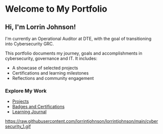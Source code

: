 # Welcome to My Portfolio

## Hi, I'm Lorrin Johnson!
I'm currently an Operational Auditor at DTE, with the goal of transitioning into Cybersecurity GRC.

This portfolio documents my journey, goals and accomplishments in cybersecurity, governance and IT. It includes:

- A showcase of selected projects
- Certifications and learning milestones
- Reflections and community engagement

### Explore My Work
- [Projects](https://github.com/lorrintjohnson/Projects)
- [Badges and Certifications](https://github.com/lorrintjohnson/Badges-and-Certifications)
- [Learning Journal](https://github.com/lorrintjohnson/Learning-Journal)

https://raw.githubusercontent.com/lorrintjohnson/lorrintjohnson/main/cybersecurity_1.gif
